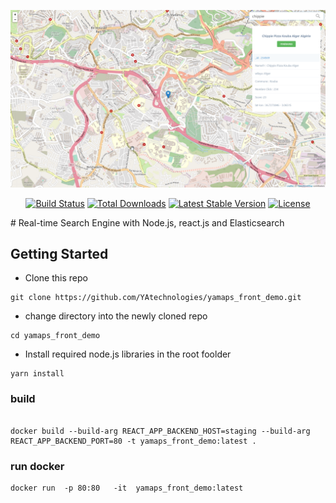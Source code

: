 <p align="center"><img src="public/img/cover.png"></p>

<p align="center">
<a href="https://travis-ci.org/laravel/framework"><img src="https://travis-ci.org/laravel/framework.svg" alt="Build Status"></a>
<a href="https://packagist.org/packages/laravel/framework"><img src="https://poser.pugx.org/laravel/framework/d/total.svg" alt="Total Downloads"></a>
<a href="https://packagist.org/packages/laravel/framework"><img src="https://poser.pugx.org/laravel/framework/v/stable.svg" alt="Latest Stable Version"></a>
<a href="https://packagist.org/packages/laravel/framework"><img src="https://poser.pugx.org/laravel/framework/license.svg" alt="License"></a>
</p>
# Real-time Search Engine with Node.js, react.js and Elasticsearch

## Getting Started
- Clone this repo 
```
git clone https://github.com/YAtechnologies/yamaps_front_demo.git

```


- change directory into the newly cloned repo
```
cd yamaps_front_demo
```

- Install required node.js libraries in the root foolder
```
yarn install
```

### build 

```

docker build --build-arg REACT_APP_BACKEND_HOST=staging --build-arg REACT_APP_BACKEND_PORT=80 -t yamaps_front_demo:latest .

```

### run docker

```
docker run  -p 80:80   -it  yamaps_front_demo:latest
```

